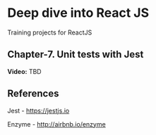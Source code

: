 # Deep dive into React JS

Training projects for ReactJS

## Chapter-7. Unit tests with Jest

**Video:** TBD

## References

Jest - https://jestjs.io

Enzyme - http://airbnb.io/enzyme
